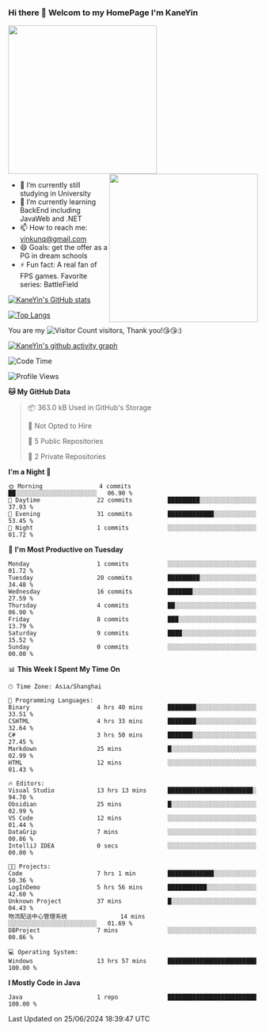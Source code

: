### Hi there 👋 Welcom to my HomePage I'm KaneYin

<img src="https://user-images.githubusercontent.com/74038190/226190894-18e959ba-d458-4a94-ac44-790190f2a947.gif" align="center" width="300">
<img src="https://user-images.githubusercontent.com/74038190/212749447-bfb7e725-6987-49d9-ae85-2015e3e7cc41.gif" align="right" width="300">

- 🔭 I’m currently still studying in University
- 🌱 I’m currently learning BackEnd including JavaWeb and .NET
- 📫 How to reach me: yinkunq@gmail.com
- 😄 Goals: get the offer as a PG in dream schools
- ⚡ Fun fact: A real fan of FPS games. Favorite series: BattleField

[![KaneYin's GitHub stats](https://github-readme-stats.vercel.app/api?username=KaneYin&show_icon=true&anuraghazra)](https://github.com/anuraghazra/github-readme-stats)

[![Top Langs](https://github-readme-stats.vercel.app/api/top-langs/?username=KaneYin&layout=compact)](https://github.com/anuraghazra/github-readme-stats)

You are my ![Visitor Count](https://profile-counter.glitch.me/KaneYin/count.svg) visitors, Thank you!😘😘:)

[![KaneYin's github activity graph](https://github-readme-activity-graph.vercel.app/graph?username=KaneYin&bg_color=white&color=black)](https://github.com/KaneYin/github-readme-activity-graph)

<!--START_SECTION:waka-->
![Code Time](http://img.shields.io/badge/Code%20Time-45%20hrs%2015%20mins-blue)

![Profile Views](http://img.shields.io/badge/Profile%20Views-0-blue)

**🐱 My GitHub Data** 

> 📦 363.0 kB Used in GitHub's Storage 
 > 
> 🚫 Not Opted to Hire
 > 
> 📜 5 Public Repositories 
 > 
> 🔑 2 Private Repositories 
 > 
**I'm a Night 🦉** 

```text
🌞 Morning                4 commits           ██░░░░░░░░░░░░░░░░░░░░░░░   06.90 % 
🌆 Daytime                22 commits          █████████░░░░░░░░░░░░░░░░   37.93 % 
🌃 Evening                31 commits          █████████████░░░░░░░░░░░░   53.45 % 
🌙 Night                  1 commits           ░░░░░░░░░░░░░░░░░░░░░░░░░   01.72 % 
```
📅 **I'm Most Productive on Tuesday** 

```text
Monday                   1 commits           ░░░░░░░░░░░░░░░░░░░░░░░░░   01.72 % 
Tuesday                  20 commits          █████████░░░░░░░░░░░░░░░░   34.48 % 
Wednesday                16 commits          ███████░░░░░░░░░░░░░░░░░░   27.59 % 
Thursday                 4 commits           ██░░░░░░░░░░░░░░░░░░░░░░░   06.90 % 
Friday                   8 commits           ███░░░░░░░░░░░░░░░░░░░░░░   13.79 % 
Saturday                 9 commits           ████░░░░░░░░░░░░░░░░░░░░░   15.52 % 
Sunday                   0 commits           ░░░░░░░░░░░░░░░░░░░░░░░░░   00.00 % 
```


📊 **This Week I Spent My Time On** 

```text
🕑︎ Time Zone: Asia/Shanghai

💬 Programming Languages: 
Binary                   4 hrs 40 mins       ████████░░░░░░░░░░░░░░░░░   33.51 % 
CSHTML                   4 hrs 33 mins       ████████░░░░░░░░░░░░░░░░░   32.64 % 
C#                       3 hrs 50 mins       ███████░░░░░░░░░░░░░░░░░░   27.45 % 
Markdown                 25 mins             █░░░░░░░░░░░░░░░░░░░░░░░░   02.99 % 
HTML                     12 mins             ░░░░░░░░░░░░░░░░░░░░░░░░░   01.43 % 

🔥 Editors: 
Visual Studio            13 hrs 13 mins      ████████████████████████░   94.70 % 
Obsidian                 25 mins             █░░░░░░░░░░░░░░░░░░░░░░░░   02.99 % 
VS Code                  12 mins             ░░░░░░░░░░░░░░░░░░░░░░░░░   01.44 % 
DataGrip                 7 mins              ░░░░░░░░░░░░░░░░░░░░░░░░░   00.86 % 
IntelliJ IDEA            0 secs              ░░░░░░░░░░░░░░░░░░░░░░░░░   00.00 % 

🐱‍💻 Projects: 
Code                     7 hrs 1 min         █████████████░░░░░░░░░░░░   50.36 % 
LogInDemo                5 hrs 56 mins       ███████████░░░░░░░░░░░░░░   42.60 % 
Unknown Project          37 mins             █░░░░░░░░░░░░░░░░░░░░░░░░   04.43 % 
物流配送中心管理系统               14 mins             ░░░░░░░░░░░░░░░░░░░░░░░░░   01.69 % 
DBProject                7 mins              ░░░░░░░░░░░░░░░░░░░░░░░░░   00.86 % 

💻 Operating System: 
Windows                  13 hrs 57 mins      █████████████████████████   100.00 % 
```

**I Mostly Code in Java** 

```text
Java                     1 repo              █████████████████████████   100.00 % 
```




 Last Updated on 25/06/2024 18:39:47 UTC
<!--END_SECTION:waka-->

